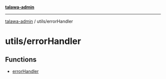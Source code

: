 [**talawa-admin**](../../README.md)

***

[talawa-admin](../../README.md) / utils/errorHandler

# utils/errorHandler

## Functions

- [errorHandler](functions/errorHandler.md)

